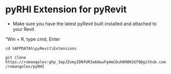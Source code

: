 # pyRHI Extension for pyRevit


* Make sure you have the latest pyRevit built installed and attached to your Revit

“Win + R, type cmd, Enter

`cd %APPDATA%\pyRevit\Extensions`


`git clone https://romangolev: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@github.com/romangolev/pyRHI`
